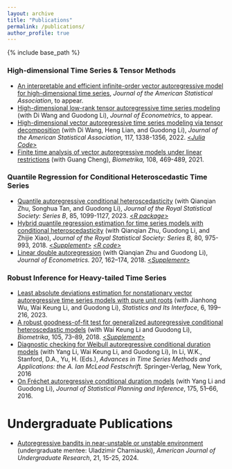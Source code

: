 ```yaml
---
layout: archive
title: "Publications"
permalink: /publications/
author_profile: true
---
```


{% include base_path %}

### High-dimensional Time Series & Tensor Methods

- [An interpretable and efficient infinite-order vector autoregressive model for
  high-dimensional time series](https://arxiv.org/abs/2209.01172), *Journal of the American Statistical Association*, to appear.
- [High-dimensional low-rank tensor autoregressive time series modeling](https://arxiv.org/abs/2101.04276) (with Di Wang and Guodong Li), *Journal of Econometrics*, to appear.
- [High-dimensional vector autoregressive time series modeling via tensor decomposition](https://arxiv.org/abs/1909.06624) (with Di Wang, Heng Lian, and Guodong Li), *Journal of the American Statistical Association*, 117, 1338-1356, 2022.  [<*Julia Code*>](https://github.com/diwangstat/VAR-Tensor/)
- [Finite time analysis of vector autoregressive models under linear restrictions](https://arxiv.org/abs/1811.10197) (with Guang Cheng), *Biometrika,* 108, 469-489, 2021.  

### Quantile Regression for Conditional Heteroscedastic Time Series

- [Quantile autoregressive conditional heteroscedasticity](https://arxiv.org/abs/2306.08794) (with Qianqian Zhu, Songhua Tan, and Guodong Li), *Journal of the Royal Statistical Society: Series B*, 85, 1099-1127, 2023.  [<*R package*>](https://github.com/Tansonghua-sufe/QGARCH)
- [Hybrid quantile regression estimation for time series models with conditional heteroscedasticity](https://yaozheng-stat.github.io/files/Paper/JRSSB18.pdf) (with Qianqian Zhu, Guodong Li, and Zhijie Xiao), *Journal of the Royal Statistical Society: Series B,* 80, 975-993, 2018.  [<*Supplement*>](https://yaozheng-stat.github.io/files/Paper/JRSSB18_supp.pdf) [<*R code*>](https://gdli-stat.github.io/files/HQGARCH.html)
- [Linear double autoregression](https://yaozheng-stat.github.io/files/Paper/JOE18.pdf) (with Qianqian Zhu and Guodong Li), *Journal of Econometrics.* 207, 162–174, 2018.  [<*Supplement*>](https://yaozheng-stat.github.io/files/Paper/JOE18_supp.pdf)

### Robust Inference for Heavy-tailed Time Series

- [Least absolute deviations estimation for nonstationary vector autoregressive time series
  models with pure unit roots](https://yaozheng-stat.github.io/files/Paper/SII22.pdf) (with Jianhong Wu, Wai Keung Li, and Guodong Li), *Statistics and Its Interface*, 6,
  199–216, 2023.
- [A robust goodness-of-fit test for generalized autoregressive conditional heteroscedastic models](https://yaozheng-stat.github.io/files/Paper/Biometrika18.pdf) (with Wai Keung Li and Guodong Li), *Biometrika*, 105, 73–89, 2018.  [<*Supplement*>](https://yaozheng-stat.github.io/files/Paper/Biometrika18_supp.pdf)
- [Diagnostic checking for Weibull autoregressive conditional duration models](https://yaozheng-stat.github.io/files/Paper/BookChap16.pdf) (with Yang Li, Wai Keung Li, and Guodong Li), In Li, W.K., Stanford, D.A., Yu, H. (Eds.), *Advances in Time Series Methods and Applications: the A. Ian McLeod Festschrift.* Springer-Verlag, New York, 2016
- [On Fréchet autoregressive conditional duration models](https://yaozheng-stat.github.io/files/Paper/JSPI16.pdf) (with Yang Li and Guodong Li), *Journal of Statistical Planning and Inference*, 175, 51–66, 2016.

# Undergraduate Publications

- [Autoregressive bandits in near-unstable or unstable environment](https://doi.org/10.33697/ajur.2024.116) (undergraduate mentee: Uladzimir Charniauski), *American Journal of Undergraduate Research*, 21, 15-25, 2024.